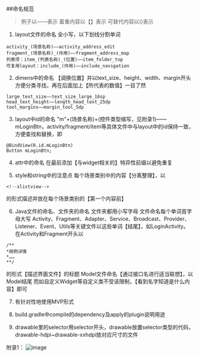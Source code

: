 ##命名规范
>例子以——表示
着重内容以【】表示
可替代内容以()表示

1. layout文件的命名
全小写，以下划线分割单词
```
activity_(场景名称)——activity_address_edit
fragment_(场景名称)_(作用)——fragment_address_map
列表项：item_(列表名称)_(位置)——item_folder_top
可复用layout：include_(作用)——include_navigation
```

2. dimens中的命名
【调换位置】并以text_size、height、width、margin开头方便分类寻找，再在后面加上【所代表的数值】一目了然
```
large_text_size——text_size_large_16sp
head_text_height——length_head_text_25dp
tool_margins——margin_tool_5dp
```
3. layout中id的命名
"m"+(场景名称)+(控件类型缩写，见附录1)——mLoginBtn，activity/fragment/item等具体文件中与layout中的id保持一致，方便查找和替换，即
```
@BindView(R.id.mLoginBtn)
Button mLoginBtn;
```
4. attr中的命名
在最前添加【与widget相关的】特异性前缀以避免重复

5. style和string中的注意点
每个场景类别中的内容【分离整理】，以
```
<!--xlistview-->
```
的形式描述并放在每个场景类别的【第一个内容前】

6. Java文件的命名、文件夹的命名
文件夹都用小写字母
文件命名每个单词首字母大写
Activity、Fragment、Adapter、Service、Broadcast、Provider、Listener、Event、Utils等关键文件以这些单词【结尾】，如LoginActivity。
在Activity和Fragment开头以
```
/**
*病例详情
*……
**/
```
的形式【描述界面文件】的标题
Model文件命名【通过接口名进行适当联想】，以Model结尾
而如自定义Widget等自定义类不受该限制，【看到名字知道是什么内容】即可

7. 有针对性地使用MVP形式

8. build.gradle中compile的dependency及apply的plugin说明用途

9. drawable里的selector用selector开头，drawable放置selector类型的代码，drawable-hdpi~drawable-xxhdpi放对应尺寸的文件

附录1：
![image](http://upload-images.jianshu.io/upload_images/1522494-eff2978a19553ec5.png?imageMogr2/auto-orient/strip%7CimageView2/2/w/1240)